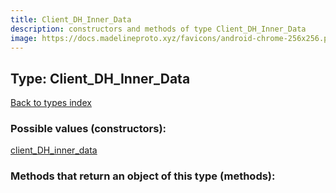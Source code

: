 ```yaml
---
title: Client_DH_Inner_Data
description: constructors and methods of type Client_DH_Inner_Data
image: https://docs.madelineproto.xyz/favicons/android-chrome-256x256.png
---
```

## Type: Client\_DH\_Inner\_Data  
[Back to types index](index.md)



### Possible values (constructors):

[client\_DH\_inner\_data](../constructors/client_DH_inner_data.md)  



### Methods that return an object of this type (methods):



